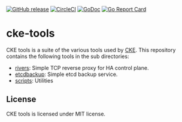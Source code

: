 [![GitHub release](https://img.shields.io/github/release/cybozu-go/cke-tools.svg?maxAge=60)][releases]
[![CircleCI](https://circleci.com/gh/cybozu-go/cke-tools.svg?style=svg)](https://circleci.com/gh/cybozu-go/cke-tools)
[![GoDoc](https://godoc.org/github.com/cybozu-go/cke-tools?status.svg)][godoc]
[![Go Report Card](https://goreportcard.com/badge/github.com/cybozu-go/cke-tools)](https://goreportcard.com/report/github.com/cybozu-go/cke-tools)

cke-tools
=========

CKE tools is a suite of the various tools used by [CKE][].
This repository contains the following tools in the sub directories:

- [rivers](./cmd/rivers): Simple TCP reverse proxy for HA control plane.
- [etcdbackup](./cmd/etcdbackup): Simple etcd backup service.
- [scripts](./scripts): Utilities

License
-------

CKE tools is licensed under MIT license.

[releases]: https://github.com/cybozu-go/cke-tools/releases
[godoc]: https://godoc.org/github.com/cybozu-go/cke-tools
[CKE]: https://github.com/cybozu-go/cke
